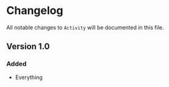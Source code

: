 # Changelog

All notable changes to `Activity` will be documented in this file.

## Version 1.0

### Added
- Everything
